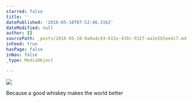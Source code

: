 ```yaml
---
starred: false
title: ''
datePublished: '2016-05-10T07:52:46.316Z'
dateModified: null
author: []
sourcePath: _posts/2016-05-10-0a8a4c93-b15e-439c-9327-aa1e5b5ee4c7.md
inFeed: true
hasPage: false
inNav: false
_type: MediaObject

---
```

![](https://the-grid-user-content.s3-us-west-2.amazonaws.com/c8aa8ec6-a13c-43a5-81ba-64768ab860a9.jpg)

Because a good whiskey makes the world better